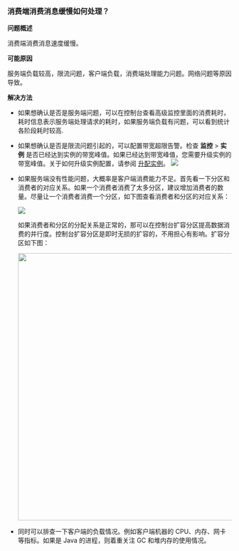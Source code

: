 ### 消费端消费消息缓慢如何处理？

**问题概述**

消费端消费消息速度缓慢。

**可能原因**

服务端负载较高，限流问题，客户端负载，消费端处理能力问题。网络问题等原因导致。

**解决方法**

- 如果想确认是否是服务端问题，可以在控制台查看高级监控里面的消费耗时，耗时信息表示服务端处理请求的耗时，如果服务端负载有问题，可以看到统计各阶段耗时较高.

- 如果想确认是否是限流问题引起的，可以配置带宽超限告警。检查 **监控** > **实例** 是否已经达到实例的带宽峰值。如果已经达到带宽峰值，您需要升级实例的带宽峰值。关于如何升级实例配置，请参阅 [升配实例](https://intl.cloud.tencent.com/document/product/597/40650)。
   ![](https://main.qcloudimg.com/raw/5e1f6110db1157e23cf1574b53775cab.png)

- 如果服务端没有性能问题，大概率是客户端消费能力不足。首先看一下分区和消费者的对应关系。如果一个消费者消费了太多分区，建议增加消费者的数量。尽量让一个消费者消费一个分区，如下图查看消费者和分区的对应关系：

  ![](https://main.qcloudimg.com/raw/5818999b8966e0182099b6fee34aa0da.png)

  如果消费者和分区的分配关系是正常的，那可以在控制台扩容分区提高数据消费的并行度。控制台扩容分区是即时无损的扩容的，不用担心有影响。扩容分区如下图：

   <img src="https://main.qcloudimg.com/raw/390cec2a876e2f254fd95bb38bb6bb9c.png" width="600">

- 同时可以排查一下客户端的负载情况。例如客户端机器的 CPU、内存、网卡等指标。如果是 Java 的进程，则着重关注 GC 和堆内存的使用情况。
